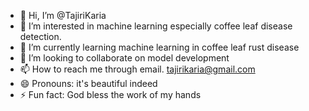 - 👋 Hi, I’m @TajiriKaria
- 👀 I’m interested in machine learning especially coffee leaf disease detection.
- 🌱 I’m currently learning machine learning in coffee leaf rust disease
- 💞️ I’m looking to collaborate on model development
- 📫 How to reach me through email. tajirikaria@gmail.com
- 😄 Pronouns: it's beautiful indeed
- ⚡ Fun fact: God bless the work of my hands

<!---
TajiriKaria/TajiriKaria is a ✨ special ✨ repository because its `README.md` (this file) appears on your GitHub profile.
You can click the Preview link to take a look at your changes.
--->
